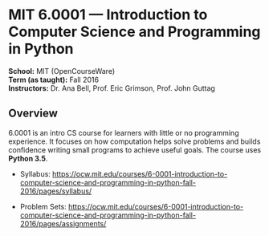 # MIT 6.0001 — Introduction to Computer Science and Programming in Python

**School:** MIT (OpenCourseWare)  
**Term (as taught):** Fall 2016  
**Instructors:** Dr. Ana Bell, Prof. Eric Grimson, Prof. John Guttag

## Overview
6.0001 is an intro CS course for learners with little or no programming experience. It focuses on how computation helps solve problems and builds confidence writing small programs to achieve useful goals. The course uses **Python 3.5**.  

- Syllabus: https://ocw.mit.edu/courses/6-0001-introduction-to-computer-science-and-programming-in-python-fall-2016/pages/syllabus/ 

- Problem Sets: https://ocw.mit.edu/courses/6-0001-introduction-to-computer-science-and-programming-in-python-fall-2016/pages/assignments/